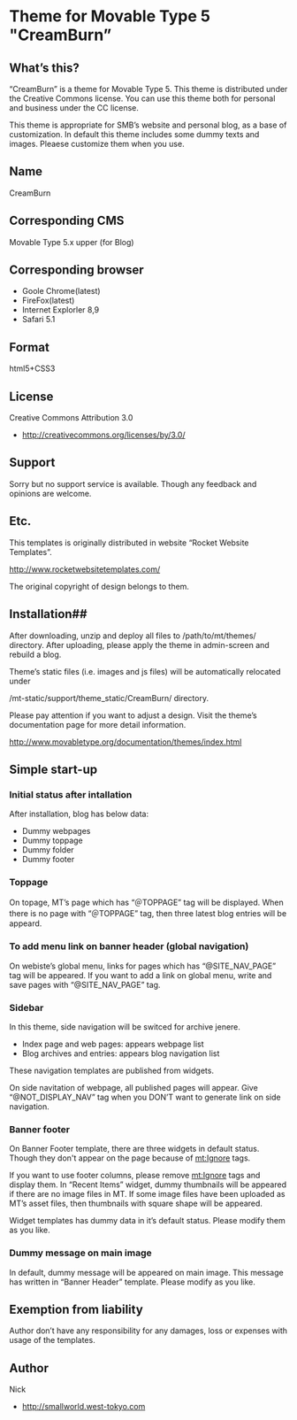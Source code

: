 # Theme for Movable Type 5 "CreamBurn” #

## What’s this? ##
“CreamBurn” is a theme for Movable Type 5. This theme is distributed under the Creative Commons license. You can use this theme both for personal and business under the CC license.

This theme is appropriate for SMB’s website and personal blog, as a base of customization. In default this theme includes some dummy texts and images. Pleaese customize them when you use.

## Name ##
CreamBurn

## Corresponding CMS ##
Movable Type 5.x upper
(for Blog)

## Corresponding browser ##
* Goole Chrome(latest)
* FireFox(latest)
* Internet Explorler 8,9
* Safari 5.1

## Format ##
html5+CSS3

## License ##
Creative Commons Attribution 3.0
* http://creativecommons.org/licenses/by/3.0/

## Support ##
Sorry but no support service is available. 
Though any feedback and opinions are welcome.

## Etc. ##
This templates is originally distributed in website “Rocket Website Templates”.

http://www.rocketwebsitetemplates.com/

The original copyright of design belongs to them.

## Installation##
After downloading, unzip and deploy all files to /path/to/mt/themes/ directory.  After uploading, please apply the theme in admin-screen and rebuild a blog.

Theme’s static files (i.e. images and js files) will be automatically relocated under

/mt-static/support/theme_static/CreamBurn/ directory.  

Please pay attention if you want to adjust a design.  Visit the theme’s documentation page for more detail information.

http://www.movabletype.org/documentation/themes/index.html


## Simple start-up ##

### Initial status after intallation ###

After installation, blog has below data:
* Dummy webpages
* Dummy toppage
* Dummy folder
* Dummy footer

### Toppage ###
On topage, MT’s page which has “＠TOPPAGE” tag will be displayed.  When there is no page with “＠TOPPAGE” tag, then three latest blog entries will be appeard.

### To add menu link on banner header (global navigation) ###
On webiste’s global menu, links for pages which has “@SITE_NAV_PAGE” tag will be appeared. If you want to add a link on global menu, write and save pages with “@SITE_NAV_PAGE” tag.

### Sidebar ###
In this theme, side navigation will be switced for archive jenere.
* Index page and web pages: appears webpage list
* Blog archives and entries: appears blog navigation list

These navigation templates are published from widgets.

On side navitation of webpage, all published pages will appear. Give “@NOT_DISPLAY_NAV” tag when you DON’T want to generate link on side navigation.

### Banner footer ###

On Banner Footer template, there are three widgets in default status. Though they don't appear on the page because of <mt:Ignore> tags.

If you want to use footer columns, please remove <mt:Ignore> tags and display them.
In “Recent Items” widget, dummy thumbnails will be appeared if there are no image files in MT.
If some image files have been uploaded as MT’s asset files, then thumbnails with square shape will be appeared.

Widget templates has dummy data in it’s default status. Please modify them as you like.

### Dummy message on main image ###
In default, dummy message will be appeared on main image. This message has written in “Banner Header” template. Please modify as you like.

## Exemption from liability ##
Author don’t have any responsibility for any damages, loss or expenses with usage of the templates. 

## Author ##
Nick
* http://smallworld.west-tokyo.com